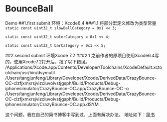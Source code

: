 # BounceBall
Demo
##1.first submit
环境：Xcode6.4
###1.1 将部分宏定义修改为类型常量
`static const uint32_t slowBallCategory = 0x1 << 3;`

`static const uint32_t waterCategory = 0x1 << 4;`

`static const uint32_t barCategory = 0x1 << 5; `

##2.second submit
环境Xcode 7.2
###2.1 之前作者的原项目使用Xcode6.4写的，使用Xcode7.2打开后，报了以下错误。
/Applications/Xcode.app/Contents/Developer/Toolchains/XcodeDefault.xctoolchain/usr/bin/dsymutil /Users/tangjunfeng/Library/Developer/Xcode/DerivedData/CrazyBounce-OC-clzfjxmxrsjvizciuvolvstjgsph/Build/Products/Debug-iphonesimulator/CrazyBounce-OC.app/CrazyBounce-OC -o /Users/tangjunfeng/Library/Developer/Xcode/DerivedData/CrazyBounce-OC-clzfjxmxrsjvizciuvolvstjgsph/Build/Products/Debug-iphonesimulator/CrazyBounce-OC.app.dSYM

这个问题，我在自己的简书博客中写到过，上面有解决办法。
地址如下：[简书](http://www.jianshu.com/p/617ee322ab68)

